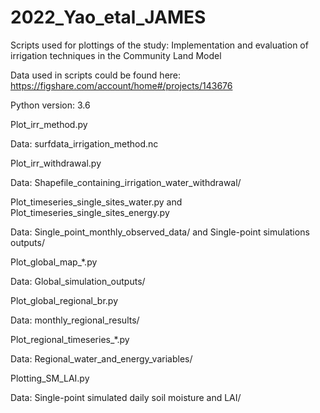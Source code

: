 # 2022_Yao_etal_JAMES
Scripts used for plottings of the study: Implementation and evaluation of irrigation techniques in the Community Land Model

Data used in scripts could be found here: https://figshare.com/account/home#/projects/143676

Python version: 3.6


Plot_irr_method.py

Data: surfdata_irrigation_method.nc


Plot_irr_withdrawal.py

Data: Shapefile_containing_irrigation_water_withdrawal/


Plot_timeseries_single_sites_water.py and Plot_timeseries_single_sites_energy.py

Data: Single_point_monthly_observed_data/ and Single-point simulations outputs/


Plot_global_map_*.py

Data: Global_simulation_outputs/


Plot_global_regional_br.py

Data: monthly_regional_results/


Plot_regional_timeseries_*.py

Data: Regional_water_and_energy_variables/

Plotting_SM_LAI.py

Data: Single-point simulated daily soil moisture and LAI/

